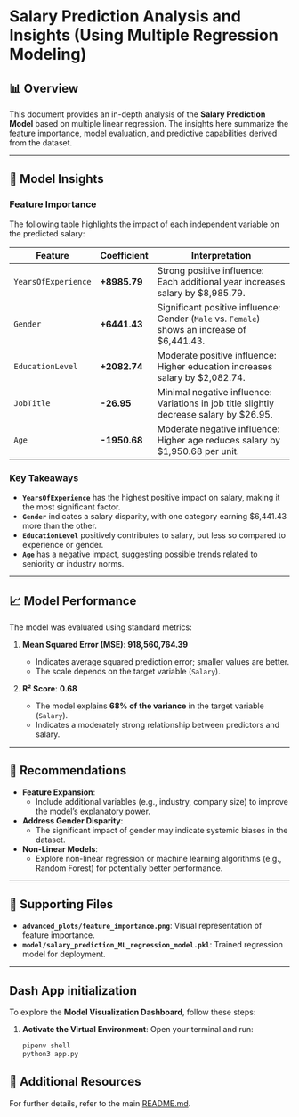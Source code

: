 # Salary Prediction Analysis and Insights (Using Multiple Regression Modeling)

## 📊 Overview

This document provides an in-depth analysis of the **Salary Prediction Model** based on multiple linear regression. The insights here summarize the feature importance, model evaluation, and predictive capabilities derived from the dataset.

---

## 🚀 Model Insights

### **Feature Importance**

The following table highlights the impact of each independent variable on the predicted salary:

| **Feature**           | **Coefficient** | **Interpretation**                                                                      |
|------------------------|-----------------|----------------------------------------------------------------------------------------|
| `YearsOfExperience`    | **+8985.79**    | Strong positive influence: Each additional year increases salary by $8,985.79.        |
| `Gender`               | **+6441.43**    | Significant positive influence: Gender (`Male` vs. `Female`) shows an increase of $6,441.43. |
| `EducationLevel`       | **+2082.74**    | Moderate positive influence: Higher education increases salary by $2,082.74.          |
| `JobTitle`             | **-26.95**      | Minimal negative influence: Variations in job title slightly decrease salary by $26.95.|
| `Age`                  | **-1950.68**    | Moderate negative influence: Higher age reduces salary by $1,950.68 per unit.         |

### **Key Takeaways**

- **`YearsOfExperience`** has the highest positive impact on salary, making it the most significant factor.
- **`Gender`** indicates a salary disparity, with one category earning $6,441.43 more than the other.
- **`EducationLevel`** positively contributes to salary, but less so compared to experience or gender.
- **`Age`** has a negative impact, suggesting possible trends related to seniority or industry norms.

---

## 📈 Model Performance

The model was evaluated using standard metrics:

1. **Mean Squared Error (MSE)**: **918,560,764.39**
   - Indicates average squared prediction error; smaller values are better.
   - The scale depends on the target variable (`Salary`).

2. **R² Score**: **0.68**
   - The model explains **68% of the variance** in the target variable (`Salary`).
   - Indicates a moderately strong relationship between predictors and salary.

---

## 🔮 Recommendations

- **Feature Expansion**:
  - Include additional variables (e.g., industry, company size) to improve the model’s explanatory power.
- **Address Gender Disparity**:
  - The significant impact of gender may indicate systemic biases in the dataset.
- **Non-Linear Models**:
  - Explore non-linear regression or machine learning algorithms (e.g., Random Forest) for potentially better performance.

---

## 📂 Supporting Files

- **`advanced_plots/feature_importance.png`**: Visual representation of feature importance.
- **`model/salary_prediction_ML_regression_model.pkl`**: Trained regression model for deployment.

---

## Dash App initialization

To explore the **Model Visualization Dashboard**, follow these steps:

1. **Activate the Virtual Environment**:
   Open your terminal and run:

   ```bash
   pipenv shell
   python3 app.py

## 📜 Additional Resources

For further details, refer to the main [README.md](README.md).
